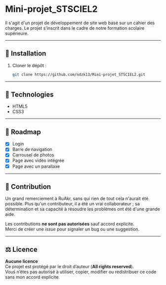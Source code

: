 # Mini-projet_STSCIEL2

Il s'agit d'un projet de développement de site web basé sur un cahier des charges. Le projet s'inscrit dans le cadre de notre formation scolaire supérieure.

---

## 🚀 Installation

1. Cloner le dépôt :
   ```bash
   git clone https://github.com/ndzk13/Mini-projet_STSCIEL2.git
   ```

---

## 🚜️ Technologies

* HTML5
* CSS3

---

## 📌 Roadmap

* [X] Login
* [X] Barre de navigation
* [X] Carrousel de photos
* [X] Page avec vidéo intégrée
* [X] Page avec un parallaxe

---

## 🤝 Contribution

Un grand remerciement à RuAkr, sans qui rien de tout cela n'aurait été possible. Plus qu'un contributeur, il a été un vrai collaborateur ; sa détermination et sa capacité à résoudre les problèmes ont été d'une grande aide.

Les contributions **ne sont pas autorisées** sauf accord explicite.  
Merci de créer une *issue* pour signaler un bug ou une suggestion.

---

## ⚖️ Licence

**Aucune licence**  
Ce projet est protégé par le droit d’auteur (**All rights reserved**).  
Vous n’êtes pas autorisé à utiliser, copier, modifier ou redistribuer ce code sans mon accord explicite.
